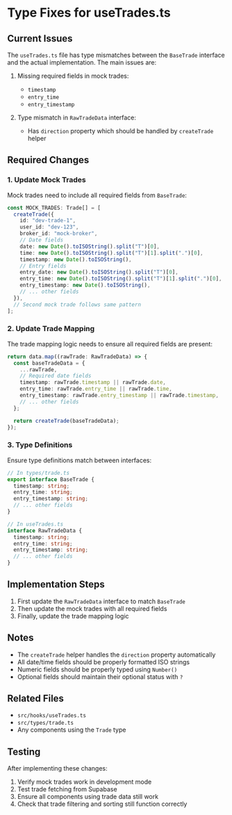 # Type Fixes for useTrades.ts

## Current Issues

The `useTrades.ts` file has type mismatches between the `BaseTrade` interface and the actual implementation. The main issues are:

1. Missing required fields in mock trades:
   - `timestamp`
   - `entry_time`
   - `entry_timestamp`

2. Type mismatch in `RawTradeData` interface:
   - Has `direction` property which should be handled by `createTrade` helper

## Required Changes

### 1. Update Mock Trades

Mock trades need to include all required fields from `BaseTrade`:

```typescript
const MOCK_TRADES: Trade[] = [
  createTrade({
    id: "dev-trade-1",
    user_id: "dev-123",
    broker_id: "mock-broker",
    // Date fields
    date: new Date().toISOString().split("T")[0],
    time: new Date().toISOString().split("T")[1].split(".")[0],
    timestamp: new Date().toISOString(),
    // Entry fields
    entry_date: new Date().toISOString().split("T")[0],
    entry_time: new Date().toISOString().split("T")[1].split(".")[0],
    entry_timestamp: new Date().toISOString(),
    // ... other fields
  }),
  // Second mock trade follows same pattern
];
```

### 2. Update Trade Mapping

The trade mapping logic needs to ensure all required fields are present:

```typescript
return data.map((rawTrade: RawTradeData) => {
  const baseTradeData = {
    ...rawTrade,
    // Required date fields
    timestamp: rawTrade.timestamp || rawTrade.date,
    entry_time: rawTrade.entry_time || rawTrade.time,
    entry_timestamp: rawTrade.entry_timestamp || rawTrade.timestamp,
    // ... other fields
  };

  return createTrade(baseTradeData);
});
```

### 3. Type Definitions

Ensure type definitions match between interfaces:

```typescript
// In types/trade.ts
export interface BaseTrade {
  timestamp: string;
  entry_time: string;
  entry_timestamp: string;
  // ... other fields
}

// In useTrades.ts
interface RawTradeData {
  timestamp: string;
  entry_time: string;
  entry_timestamp: string;
  // ... other fields
}
```

## Implementation Steps

1. First update the `RawTradeData` interface to match `BaseTrade`
2. Then update the mock trades with all required fields
3. Finally, update the trade mapping logic

## Notes

- The `createTrade` helper handles the `direction` property automatically
- All date/time fields should be properly formatted ISO strings
- Numeric fields should be properly typed using `Number()`
- Optional fields should maintain their optional status with `?`

## Related Files

- `src/hooks/useTrades.ts`
- `src/types/trade.ts`
- Any components using the `Trade` type

## Testing

After implementing these changes:

1. Verify mock trades work in development mode
2. Test trade fetching from Supabase
3. Ensure all components using trade data still work
4. Check that trade filtering and sorting still function correctly 